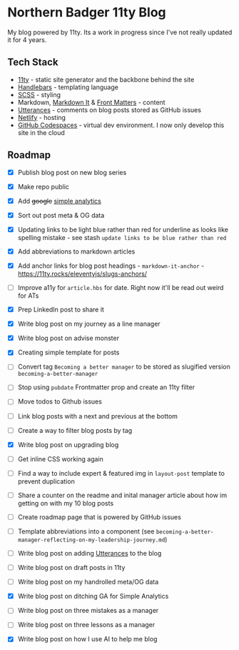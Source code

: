 # Northern Badger 11ty Blog

My blog powered by 11ty. Its a work in progress since I've not really updated it for 4 years.

## Tech Stack

- [11ty](https://www.11ty.dev/) - static site generator and the backbone behind the site
- [Handlebars](https://handlebarsjs.com/) - templating language
- [SCSS](https://sass-lang.com/) - styling
- Markdown, [Markdown It](https://github.com/markdown-it/markdown-it) & [Front Matters](https://github.com/jxson/front-matters) - content
- [Utterances](https://utteranc.es/) - comments on blog posts stored as GitHub issues
- [Netlify](https://www.netlify.com/) - hosting
- [GitHub Codespaces](https://github.com/features/codespaces) - virtual dev environment. I now only develop this site in the cloud

## Roadmap

- [x] Publish blog post on new blog series
- [x] Make repo public
- [x] Add ~~google~~ [simple analytics](https://www.simpleanalytics.com/)
- [x] Sort out post meta & OG data
- [x] Updating links to be light blue rather than red for underline as looks like spelling mistake - see stash `update links to be blue rather than red`
- [x] Add abbreviations to markdown articles
- [x] Add anchor links for blog post headings - `markdown-it-anchor` - https://11ty.rocks/eleventyjs/slugs-anchors/
- [ ] Improve a11y for `article.hbs` for date. Right now it'll be read out weird for ATs
- [x] Prep LinkedIn post to share it
- [x] Write blog post on my journey as a line manager
- [x] Write blog post on advise monster
- [x] Creating simple template for posts
- [ ] Convert tag `Becoming a better manager` to be stored as slugified version `becoming-a-better-manager`
- [ ] Stop using `pubdate` Frontmatter prop and create an 11ty filter
- [ ] Move todos to Github issues
- [ ] Link blog posts with a next and previous at the bottom
- [ ] Create a way to filter blog posts by tag
- [x] Write blog post on upgrading blog
- [ ] Get inline CSS working again
- [ ] Find a way to include expert & featured img in `layout-post` template to prevent duplication
- [ ] Share a counter on the readme and inital manager article about how im getting on with my 10 blog posts
- [ ] Create roadmap page that is powered by GitHub issues
- [ ] Template abbreviations into a component (see `becoming-a-better-manager-reflecting-on-my-leadership-journey.md`)
- [ ] Write blog post on adding [Utterances](https://utteranc.es/) to the blog
- [ ] Write blog post on draft posts in 11ty
- [ ] Write blog post on my handrolled meta/OG data
- [x] Write blog post on ditching GA for Simple Analytics
- [ ] Write blog post on three mistakes as a manager
- [ ] Write blog post on three lessons as a manager
- [x] Write blog post on how I use AI to help me blog
 